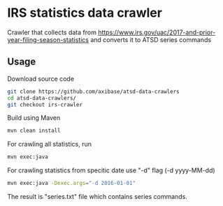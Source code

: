 # IRS statistics data crawler

Crawler that collects data from https://www.irs.gov/uac/2017-and-prior-year-filing-season-statistics and converts it to ATSD series commands

## Usage

Download source code

```sh
git clone https://github.com/axibase/atsd-data-crawlers
cd atsd-data-crawlers/
git checkout irs-crawler
```

Build using Maven

```sh
mvn clean install
```

For crawling all statistics, run

```sh
mvn exec:java
```

For crawling statistics from specitic date use "-d" flag (-d yyyy-MM-dd)

```sh
mvn exec:java -Dexec.args="-d 2016-01-01"
```

The result is "series.txt" file which contains series commands.
